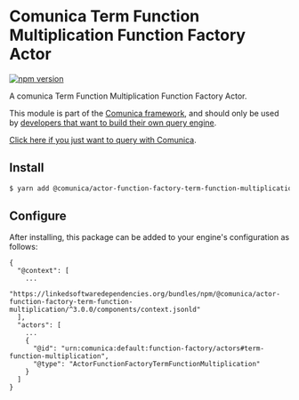 # Comunica Term Function Multiplication Function Factory Actor

[![npm version](https://badge.fury.io/js/%40comunica%2Factor-function-factory-term-function-multiplication.svg)](https://www.npmjs.com/package/@comunica/actor-function-factory-term-function-multiplication)

A comunica Term Function Multiplication Function Factory Actor.

This module is part of the [Comunica framework](https://github.com/comunica/comunica),
and should only be used by [developers that want to build their own query engine](https://comunica.dev/docs/modify/).

[Click here if you just want to query with Comunica](https://comunica.dev/docs/query/).

## Install

```bash
$ yarn add @comunica/actor-function-factory-term-function-multiplication
```

## Configure

After installing, this package can be added to your engine's configuration as follows:
```text
{
  "@context": [
    ...
    "https://linkedsoftwaredependencies.org/bundles/npm/@comunica/actor-function-factory-term-function-multiplication/^3.0.0/components/context.jsonld"
  ],
  "actors": [
    ...
    {
      "@id": "urn:comunica:default:function-factory/actors#term-function-multiplication",
      "@type": "ActorFunctionFactoryTermFunctionMultiplication"
    }
  ]
}
```
